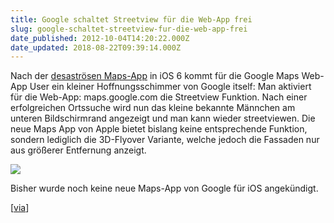 ```yaml
---
title: Google schaltet Streetview für die Web-App frei
slug: google-schaltet-streetview-fur-die-web-app-frei
date_published: 2012-10-04T14:20:22.000Z
date_updated: 2018-08-22T09:39:14.000Z
---
```


Nach der [desaströsen Maps-App](__GHOST_URL__/ios-6-karten-app-ist-ruckschritt-und-andere-bugs/) in iOS 6 kommt für die Google Maps Web-App User ein kleiner Hoffnungsschimmer von Google itself: Man aktiviert für die Web-App: maps.google.com die Streetview Funktion. Nach einer erfolgreichen Ortssuche wird nun das kleine bekannte Männchen am unteren Bildschirmrand angezeigt und man kann wieder streetviewen. Die neue Maps App von Apple bietet bislang keine entsprechende Funktion, sondern lediglich die 3D-Flyover Variante, welche jedoch die Fassaden nur aus größerer Entfernung anzeigt.

[![](//picdump.thafaker.de/2012/10/ZZ520124B0.jpg-9575df2fe7616822.jpeg)](__GHOST_URL__/google-schaltet-streetview-fur-die-web-app-frei/zz520124b0-jpg-9575df2fe7616822/)

Bisher wurde noch keine neue Maps-App von Google für iOS angekündigt.

[[via](http://www.heise.de/newsticker/meldung/Web-App-fuer-iOS-Google-schaltet-Street-View-frei-1722739.html)]
